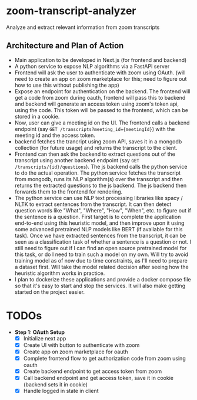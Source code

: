 # zoom-transcript-analyzer
Analyze and extract relevant information from zoom transcripts

## Architecture and Plan of Action
  
- Main application to be developed in Next.js (for frontend and backend)
- A python service to expose NLP algorithms via a FastAPI server
- Frontend will ask the user to authenticate with zoom using OAuth. (will need to create an app on zoom marketplace for this; need to figure out how to use this without publishing the app)
- Expose an endpoint for authentication on the backend. The frontend will get a code from zoom during oauth, frontend will pass this to backend and backend will generate an access token using zoom's token api, using the code. This token will be passed to the frontend, which can be stored in a cookie.
- Now, user can give a meeting id on the UI. The frontend calls a backend endpoint (say `GET /transcripts?meeting_id={meetingId}`) with the meeting id and the access token.
- backend fetches the trancript using zoom API, saves it in a mongodb collection (for future usage) and returns the transcript to the client.
- Frontend can then ask the backend to extract questions out of the transcript using another backend endpoint (say `GET /transcripts/{id}/questions`). The js backend calls the python service to do the actual operation. The python service fetches the transcript from mongodb, runs its NLP algorithm(s) over the transcript and then returns the extracted questions to the js backend. The js backend then forwards them to the frontend for rendering.
- The python service can use NLP text processing libraries like spacy / NLTK to extract sentences from the transcript. It can then detect question words like "What", "Where", "How", "When", etc. to figure out if the sentence is a question. First target is to complete the application end-to-end using this heuristic model, and then improve upon it using some advanced pretrained NLP models like BERT (if available for this task). Once we have extracted sentences from the transcript, it can be seen as a classification task of whether a sentence is a question or not. I still need to figure out if I can find an open source pretrained model for this task, or do I need to train such a model on my own. Will try to avoid training model as of now due to time constraints, as I'll need to prepare a dataset first. Will take the model related decision after seeing how the heuristic algorithm works in practice.
- I plan to dockerize these applications and provide a docker compose file so that it's easy to start and stop the services. It will also make getting started on the project easier.

# TODOs

- **Step 1: OAuth Setup**
  - [x] Initialize next app
  - [x] Create UI with button to authenticate with zoom
  - [x] Create app on zoom marketplace for oauth
  - [x] Complete frontend flow to get authorization code from zoom using oauth
  - [x] Create backend endpoint to get access token from zoom
  - [x] Call backend endpoint and get access token, save it in cookie (backend sets it in cookie)
  - [x] Handle logged in state in client
